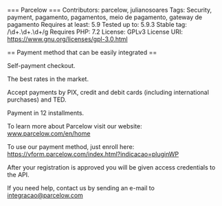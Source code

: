 ﻿=== Parcelow ===
Contributors: parcelow, julianosoares
Tags: Security, payment, pagamento, pagamentos, meio de pagamento, gateway de pagamento
Requires at least: 5.9
Tested up to: 5.9.3
Stable tag: /\d+\.\d+\.\d+/g
Requires PHP: 7.2
License: GPLv3
License URI: https://www.gnu.org/licenses/gpl-3.0.html

== Payment method that can be easily integrated ==

Self-payment checkout.

The best rates in the market.

Accept payments by PIX, credit and debit cards (including international purchases) and TED.

Payment in 12 installments. 

To learn more about Parcelow visit our website: www.parcelow.com/en/home

To use our payment method, just enroll here: https://vform.parcelow.com/index.html?indicacao=pluginWP

After your registration is approved you will be given access credentials to the API.

If you need help, contact us by sending an e-mail to integracao@parcelow.com